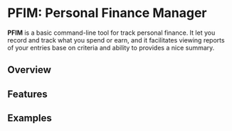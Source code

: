 # PFIM: Personal Finance Manager
**PFIM** is a basic command-line tool for track personal finance. It let you
record and track what you spend or earn, and it facilitates viewing reports of
your entries base on criteria and ability to provides a nice summary.

## Overview

## Features

## Examples
